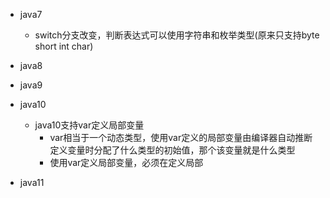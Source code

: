 - java7
  - switch分支改变，判断表达式可以使用字符串和枚举类型(原来只支持byte short int char)
- java8
- java9
- java10
  - java10支持var定义局部变量
    - var相当于一个动态类型，使用var定义的局部变量由编译器自动推断定义变量时分配了什么类型的初始值，那个该变量就是什么类型
    - 使用var定义局部变量，必须在定义局部

- java11